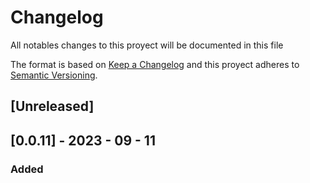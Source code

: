 # Changelog

All notables changes to this proyect will be documented in this file

The format is based on [Keep a Changelog](https://keepchangelog.com/en/1.0.0/)
and this proyect adheres to [Semantic Versioning](https://semver.org/spec/v2.0.0-html).

## [Unreleased]

## [0.0.11] - 2023 - 09 - 11

### Added